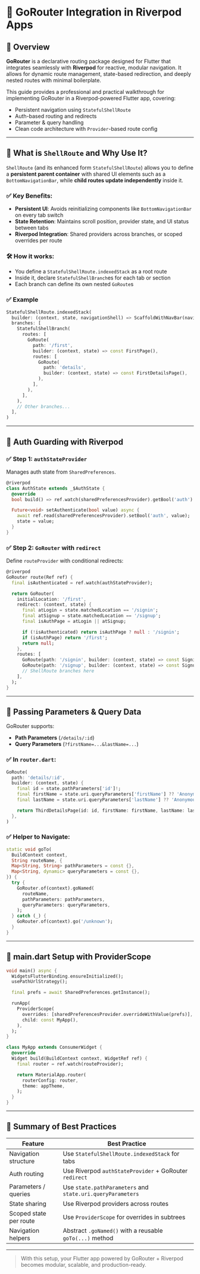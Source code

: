 # 🚦 GoRouter Integration in Riverpod Apps

## 📌 Overview

**GoRouter** is a declarative routing package designed for Flutter that integrates seamlessly with **Riverpod** for reactive, 
modular navigation. It allows for dynamic route management, state-based redirection, and deeply nested routes with minimal boilerplate.

This guide provides a professional and practical walkthrough for implementing GoRouter in a Riverpod-powered Flutter app, covering:
- Persistent navigation using `StatefulShellRoute`
- Auth-based routing and redirects
- Parameter & query handling
- Clean code architecture with `Provider`-based route config

---

## 🧭 What is `ShellRoute` and Why Use It?

`ShellRoute` (and its enhanced form `StatefulShellRoute`) allows you to define a **persistent parent container**
 with shared UI elements such as a `BottomNavigationBar`, while **child routes update independently** inside it.

### ✅ Key Benefits:
- **Persistent UI**: Avoids reinitializing components like `BottomNavigationBar` on every tab switch
- **State Retention**: Maintains scroll position, provider state, and UI status between tabs
- **Riverpod Integration**: Shared providers across branches, or scoped overrides per route

### 🛠️ How it works:
- You define a `StatefulShellRoute.indexedStack` as a root route
- Inside it, declare `StatefulShellBranch`es for each tab or section
- Each branch can define its own nested `GoRoute`s

### ✅ Example
```dart
StatefulShellRoute.indexedStack(
  builder: (context, state, navigationShell) => ScaffoldWithNavBar(navigationShell: navigationShell),
  branches: [
    StatefulShellBranch(
      routes: [
        GoRoute(
          path: '/first',
          builder: (context, state) => const FirstPage(),
          routes: [
            GoRoute(
              path: 'details',
              builder: (context, state) => const FirstDetailsPage(),
            ),
          ],
        ),
      ],
    ),
    // Other branches...
  ],
)
```

---

## 🔐 Auth Guarding with Riverpod

### ✅ Step 1: `authStateProvider`
Manages auth state from `SharedPreferences`.
```dart
@riverpod
class AuthState extends _$AuthState {
  @override
  bool build() => ref.watch(sharedPreferencesProvider).getBool('auth') ?? false;

  Future<void> setAuthenticate(bool value) async {
    await ref.read(sharedPreferencesProvider).setBool('auth', value);
    state = value;
  }
}
```

### ✅ Step 2: `GoRouter` with `redirect`
Define `routeProvider` with conditional redirects:
```dart
@riverpod
GoRouter route(Ref ref) {
  final isAuthenticated = ref.watch(authStateProvider);

  return GoRouter(
    initialLocation: '/first',
    redirect: (context, state) {
      final atLogin = state.matchedLocation == '/signin';
      final atSignup = state.matchedLocation == '/signup';
      final isAuthPage = atLogin || atSignup;

      if (!isAuthenticated) return isAuthPage ? null : '/signin';
      if (isAuthPage) return '/first';
      return null;
    },
    routes: [
      GoRoute(path: '/signin', builder: (context, state) => const SigninPage()),
      GoRoute(path: '/signup', builder: (context, state) => const SignupPage()),
      // ShellRoute branches here
    ],
  );
}
```

---

## 🔄 Passing Parameters & Query Data

GoRouter supports:
- **Path Parameters** (`/details/:id`)
- **Query Parameters** (`?firstName=...&lastName=...`)

### ✅ In `router.dart`:
```dart
GoRoute(
  path: 'details/:id',
  builder: (context, state) {
    final id = state.pathParameters['id']!;
    final firstName = state.uri.queryParameters['firstName'] ?? 'Anonymous';
    final lastName = state.uri.queryParameters['lastName'] ?? 'Anonymous';

    return ThirdDetailsPage(id: id, firstName: firstName, lastName: lastName);
  },
)
```

### ✅ Helper to Navigate:
```dart
static void goTo(
  BuildContext context,
  String routeName, {
  Map<String, String> pathParameters = const {},
  Map<String, dynamic> queryParameters = const {},
}) {
  try {
    GoRouter.of(context).goNamed(
      routeName,
      pathParameters: pathParameters,
      queryParameters: queryParameters,
    );
  } catch (_) {
    GoRouter.of(context).go('/unknown');
  }
}
```

---

## 🚀 main.dart Setup with ProviderScope

```dart
void main() async {
  WidgetsFlutterBinding.ensureInitialized();
  usePathUrlStrategy();

  final prefs = await SharedPreferences.getInstance();

  runApp(
    ProviderScope(
      overrides: [sharedPreferencesProvider.overrideWithValue(prefs)],
      child: const MyApp(),
    ),
  );
}

class MyApp extends ConsumerWidget {
  @override
  Widget build(BuildContext context, WidgetRef ref) {
    final router = ref.watch(routeProvider);

    return MaterialApp.router(
      routerConfig: router,
      theme: appTheme,
    );
  }
}
```

---

## 🎯 Summary of Best Practices

| Feature                        | Best Practice                                               |
|--------------------------------|-------------------------------------------------------------|
| Navigation structure           | Use `StatefulShellRoute.indexedStack` for tabs              |
| Auth routing                   | Use Riverpod `authStateProvider` + GoRouter `redirect`      |
| Parameters / queries           | Use `state.pathParameters` and `state.uri.queryParameters`  |
| State sharing                  | Use Riverpod providers across routes                        |
| Scoped state per route         | Use `ProviderScope` for overrides in subtrees               |
| Navigation helpers             | Abstract `.goNamed()` with a reusable `goTo(...)` method    |

---

> With this setup, your Flutter app powered by GoRouter + Riverpod becomes modular, scalable, and production-ready.

